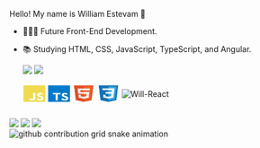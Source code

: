 Hello! My name is William Estevam 🫡

- 👨🏾‍💻 Future Front-End Development.
- 📚 Studying HTML, CSS, JavaScript, TypeScript, and Angular.

  <div>
  <img height="180em" src="https://github-readme-stats.vercel.app/api?username=estevamwiu&show_icons=true&theme=dark#gh-dark-mode-only"/>
  <img height="180em" src="https://github-readme-stats.vercel.app/api/top-langs/?username=estevamwiu&show_icons=true&theme=dark#gh-dark-mode-only"/>
  </div>

  <div style="display: inline_block"><br>
  <img align="center" alt="Will-Js" height="30" width="40" src="https://raw.githubusercontent.com/devicons/devicon/master/icons/javascript/javascript-plain.svg">
  <img align="center" alt="Will-Ts" height="30" width="40" src="https://raw.githubusercontent.com/devicons/devicon/master/icons/typescript/typescript-plain.svg">
  <img align="center" alt="Will-HTML" height="30" width="40" src="https://raw.githubusercontent.com/devicons/devicon/master/icons/html5/html5-original.svg">
  <img align="center" alt="Will-CSS" height="30" width="40" src="https://raw.githubusercontent.com/devicons/devicon/master/icons/css3/css3-original.svg">
  <img align="center" alt="Will-React" height="30" width="40" src="https://cdn.jsdelivr.net/gh/devicons/devicon@latest/icons/angular/angular-original.svg">
  </div>
    
    ##
 
<div> 
  <a href="https://www.instagram.com/estevamwiu" target="_blank"><img src="https://img.shields.io/badge/-Instagram-%23E4405F?style=for-the-badge&logo=instagram&logoColor=white" target="_blank"></a>
  <a href = "mailto:estevamwilliam16@gmail.com"><img src="https://img.shields.io/badge/-Gmail-%23333?style=for-the-badge&logo=gmail&logoColor=white" target="_blank"></a>
  <a href="https://https://www.linkedin.com/in/estevamwiu/" target="_blank"><img src="https://img.shields.io/badge/-LinkedIn-%230077B5?style=for-the-badge&logo=linkedin&logoColor=white" target="_blank"></a> 
</div>

<picture>
  <source media="(prefers-color-scheme: dark)" srcset="https://raw.githubusercontent.com/estevamwiu/estevamwiu/output/github-contribution-grid-snake-dark.svg">
  <source media="(prefers-color-scheme: light)" srcset="https://raw.githubusercontent.com/estevamwiu/estevamwiu/output/github-contribution-grid-snake.svg">
  <img alt="github contribution grid snake animation" src="https://raw.githubusercontent.com/estevamwiu/estevamwiuoutput/github-contribution-grid-snake.svg">
</picture>
